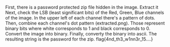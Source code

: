 First, there is a password protected zip file hidden in the image. Extract it
Next, check the LSB (least significant bits) of the Red, Green, Blue channels of the image. In the upper left of
each channel there's a pattern of dots.
Then, combine each channel's dot pattern (extracted.png). Those represent binary bits where white corresponds
to 1 and black corresponds to 0. Convert the image into binary.
Finally, converty the binary into ascii. The resulting string is the password for the zip.
flag{4nd_th3_w1nn3r_15….}

